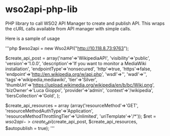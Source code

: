 wso2api-php-lib
===============

PHP library to call WSO2 API Manager to create and publish API.
This wraps the cURL calls available from API manager with simple calls.



Here is a sample of usage

'''php
$wso2api = new Wso2API("http://10.118.8.73:9763");


$create_api_post = array('name'=>'WikipediaAPI',
						 'visibility'=>'public',
						 'version'=>'1.0.0',
						 'description'=>'If you want to monitor a MediaWiki installation',
						 'endpointType'=>'nonsecured',
						 'http'=>true,
						 'https'=>false,
						 'endpoint'=>'http://en.wikipedia.org/w/api.php',
						 'wsdl'=>'',
						 'wadl'=>'',
						 'tags'=>'wikipedia,mediawiki',
						 'tier'=>'Silver',
						 'thumbUrl'=>'https://upload.wikimedia.org/wikipedia/en/b/bc/Wiki.png',
						 'bizOwner'=>'Luca Gioppo',
						 'provider'=>'admin',
						 'context'=>'/wikipedia',
						 'tiersCollection'=>'Gold',
						);
					
$create_api_resources = array (array('resourceMethod'=>'GET',
									 'resourceMethodAuthType'=>'Application',
							         'resourceMethodThrottlingTier'=>'Unlimited',
							         'uriTemplate'=>'/*'));
$ret = $wso2api->create_api($create_api_post, $create_api_resources, $autopublish = true);
'''